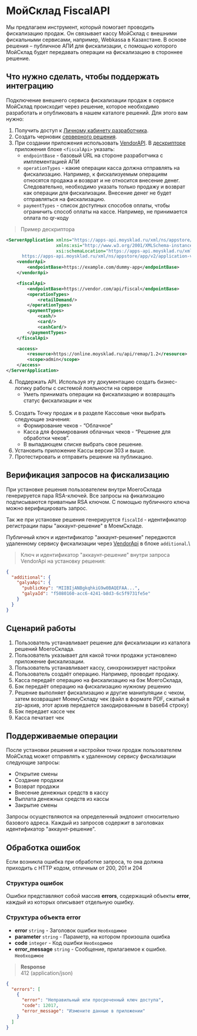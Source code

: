 # МойСклад FiscalAPI

Мы предлагаем инструмент, который помогает проводить фискализацию продаж. 
Он связывает кассу МойСклад с внешними фискальными сервисами, например, Webkassa в Казахстане. 
В основе решения – публичное АПИ для фискализации, с помощью которого МойСклад будет передавать операции на фискализацию в стороннее решение.

## Что нужно сделать, чтобы поддержать интеграцию

Подключение внешнего сервиса фискализации продаж в сервисе МойСклад происходит через решение, которое необходимо разработать и опубликовать в нашем каталоге решений. Для этого вам нужно:

1. Получить доступ к [Личному кабинету разработчика](https://dev.moysklad.ru/doc/api/vendor/1.0/#lichnyj-kabinet-razrabotchika).
2.  Создать черновик [серверного решения](https://dev.moysklad.ru/doc/api/vendor/1.0/#serwernye-resheniq).
3. При создании приложения использовать [VendorAPI](https://dev.moysklad.ru/doc/api/vendor/1.0/#bystryj-start).
В [дескрипторе](https://dev.moysklad.ru/doc/api/vendor/1.0/#deskriptor-resheniq) приложения  блоке `<fiscalApi>` указать:
   - `endpointBase` - базовый URL на стороне разработчика с имплементацией АПИ
   - `operationTypes` - какие операции касса должна отправлять на фискализацию. Например, к фискализуемым операциям относятся продажа и возврат и не относится внесение денег. Следовательно, необходимо указать только продажу и возврат как операции для фискализации. Внесение денег не будет отправляться на фискализацию.
   - `paymentTypes` - список доступных способов оплаты, чтобы ограничить способ оплаты на кассе. Например, не принимается оплата по qr-коду

> Пример дескриптора

```xml
<ServerApplication xmlns="https://apps-api.moysklad.ru/xml/ns/appstore/app/v2"
                   xmlns:xsi="http://www.w3.org/2001/XMLSchema-instance"
                   xsi:schemaLocation="https://apps-api.moysklad.ru/xml/ns/appstore/app/v2
      https://apps-api.moysklad.ru/xml/ns/appstore/app/v2/application-v2.xsd">
    <vendorApi>
        <endpointBase>https://example.com/dummy-app</endpointBase>
    </vendorApi>

    <fiscalApi>
        <endpointBase>https://vendor.com/api/fiscal</endpointBase>
        <operationTypes>
            <retailDemand/>
        </operationTypes>
        <paymentTypes>
            <cash/>
            <card/>
            <cashCard/>
        </paymentTypes>
    </fiscalApi>

    <access>
        <resource>https://online.moysklad.ru/api/remap/1.2</resource>
        <scope>admin</scope>
    </access>
</ServerApplication>
```

4. Поддержать API. Используя эту документацию создать бизнес-логику работы с системой лояльности на сервере
   - Уметь принимать операции на фискализацию и возвращать статус фискализации и чек
     <br/><br/>
5. Создать Точку продаж и в разделе Кассовые чеки выбрать следующие значения:
   - Формирование чеков - “Облачное”
   - Касса для формирования облачных чеков - “Решение для обработки чеков”. 
   - В выпадающем списке выбрать свое решение.
6. Установить приложение Кассы версии 303 и выше.
7. Протестировать и отправить решение на публикацию.

## Верификация запросов на фискализацию
При установке решения пользователем внутри МоегоСклада генерируется пара RSA-ключей.
Все запросы на фикализацию подписываются приватным RSA ключом. С помощью публичного ключа можно верифицировать запрос.

Так же при установке решения генерируется `fiscalId` - идентификатор регистрации пары "аккаунт-решение" в МоемСкладе.

Публичный ключ и идентификатор "аккаунт-решение" передаются удаленному сервису фискализации через [VendorApi](https://dev.moysklad.ru/doc/api/vendor/1.0/#aktiwaciq-resheniq-na-akkaunte) в блоке `additional`.\

> Ключ и идентификатор "аккаунт-решение" внутри запроса VendorApi на установку решения:

```json
{
  "additional": {
    "galyaApi": {
      "publicKey": "MIIBIjANBgkqhkiG9w0BAQEFAA...",
      "galyaId": "f5080160-acc6-4241-b8d3-6c5f9731fe5e"
    }
  }
}
```

## Сценарий работы

1. Пользователь устанавливает решение для фискализации из каталога решений МоегоСклада.
2. Пользователь указывает для какой точки продажи установлено приложение фискализации. 
3. Пользователь устанавливает кассу, синхронизирует настройки
4. Пользователь создаёт операцию. Например, проводит продажу.
5. Касса передаёт операцию на фискализацию на бэк МоегоСклада,
6. Бэк передаёт операцию на фискализацию нужному решению
7. Решение выполняет фискализацию и другие манипуляции с чеком, затем возвращает МоемуСкладу чек (файл в формате PDF, сжатый в zip-архив, этот архив передается закодированным в base64 строку)
8. Бэк передает кассе чек
9. Касса печатает чек

## Поддерживаемые операции

После установки решения и настройки точки продаж пользователем МойСклад может отправлять к удаленному сервису фискализации следующие запросы:

- Открытие смены
- Создание продажи
- Возврат продажи
- Внесение денежных средств в кассу
- Выплата денежных средств из кассы
- Закрытие смены

Запросы осуществляются на определенный эндпоинт относительно базового адреса. Каждый из запросов содержит в заголовках идентификатор "аккаунт-решение".

## Обработка ошибок
Если возникла ошибка при обработке запроса, то она должна приходить с HTTP кодом, отличным от 200, 201 и 204

### Структура ошибок
Ошибки представляют собой массив **errors**, содержащий объекты **error**, каждый из которых описывает отдельную ошибку.

### Структура объекта error
+ **error** `string` - Заголовок ошибки `Необходимое`
+ **parameter** `string` - Параметр, на котором произошла ошибка
+ **code** `integer` - Код ошибки `Необходимое`
+ **error_message** `string` - Сообщение, прилагаемое к ошибке. `Необходимое`

> **Response**  
> 412 (application/json)

```json
{
  "errors": [
    {
      "error": "Неправильный или просроченный ключ доступа",
      "code": 12017,
      "error_message": "Измените данные в приложении"
    }
  ]
}
```
